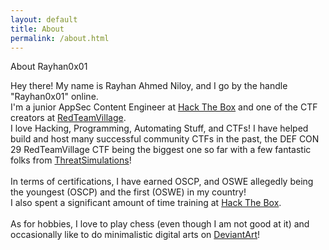 ```yaml
---
layout: default
title: About
permalink: /about.html
---
```


<div id="about-container">
	<p id="about-h1">About Rayhan0x01</p>
	<p id="about-description">
Hey there! My name is Rayhan Ahmed Niloy, and I go by the handle "Rayhan0x01" online.<br>
I'm a junior AppSec Content Engineer at <a href="https://www.hackthebox.com/" target="_blank">Hack The Box</a> and one of the CTF creators at <a href="https://redteamvillage.io/" target="_blank">RedTeamVillage</a>.<br>
I love Hacking, Programming, Automating Stuff, and CTFs! I have helped build and host many successful community CTFs in the past, the DEF CON 29 RedTeamVillage CTF being the biggest one so far with a few fantastic folks from <a href="https://threatsims.com/">ThreatSimulations</a>!<br><br>
In terms of certifications, I have earned OSCP, and OSWE allegedly being the youngest (OSCP) and the first (OSWE) in my country!<br>
I also spent a significant amount of time training at <a href="https://app.hackthebox.com/profile/60115"  target="_blank">Hack The Box</a>.<br><br>
As for hobbies, I love to play chess (even though I am not good at it) and occasionally like to do minimalistic digital arts on <a href="https://www.deviantart.com/minimalrayhan" target="_blank">DeviantArt</a>!<br><br>